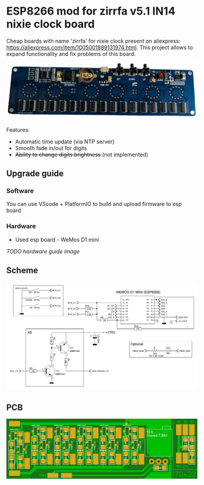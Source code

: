 # ESP8266 mod for zirrfa v5.1 IN14 nixie clock board 

Cheap boards with name 'zirrfa' for nixie clock present on aliexpress: https://aliexpress.com/item/1005001889131974.html. This project allows to expand functionality and fix problems of this board.

![Alt text](img/zirrfa-stock.png)

Features:
*   Automatic time update (via NTP server)
*   Smooth fade in/out for digits
*   ~~Ability to change digits brightness~~ (not implemented)

## Upgrade guide

### Software
You can use VScode + PlatformIO to build and upload firmware to esp board

### Hardware
*   Used esp board - WeMos D1 mini

*TODO hardware guide image*

## Scheme
![Alt text](img/scheme.JPG)

## PCB
![Alt text](img/PCB.png)
